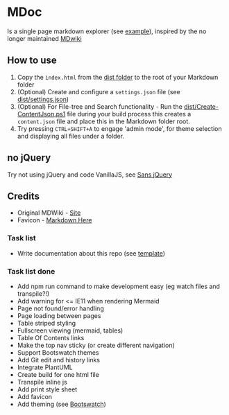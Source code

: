 # MDoc
Is a single page markdown explorer (see [example](sample/index.html)), inspired by the no longer maintained [MDwiki](http://dynalon.github.io/mdwiki/#!index.md)


## How to use

1. Copy the `index.html` from the [dist folder](dist/index.html) to the root of your Markdown folder
2. (Optional) Create and configure a `settings.json` file (see [dist/settings.json](dist/settings.json))
3. (Optional) For File-tree and Search functionality - Run the [dist/Create-ContentJson.ps1](dist/Create-ContentJson.ps1) file during your build process this creates a `content.json` file and place this in the Markdown folder root.
4. Try pressing `CTRL+SHIFT+A` to engage 'admin mode', for theme selection and displaying all files under a folder.


## no jQuery
Try not using jQuery and code VanillaJS, see [Sans jQuery](https://gist.github.com/joyrexus/7307312)


## Credits
- Original MDWiki - [Site](http://dynalon.github.io/mdwiki/#!index.md)
- Favicon - [Markdown Here](https://markdown-here.com/)

### Task list
- Write documentation about this repo (see [template](https://gist.github.com/PurpleBooth/109311bb0361f32d87a2))


### Task list done
- Add npm run command to make development easy (eg watch files and transpile?!) 
- Add warning for <= IE11 when rendering Mermaid
- Page not found/error handling
- Page loading between pages
- Table striped styling
- Fullscreen viewing (mermaid, tables)
- Table Of Contents links
- Make the top nav sticky (or create different navigation)
- Support Bootswatch themes
- Add Git edit and history links
- Integrate PlantUML
- Create build for one html file
- Transpile inline js
- Add print style sheet
- Add favicon
- Add theming (see [Bootswatch](https://bootswatch.com/))
